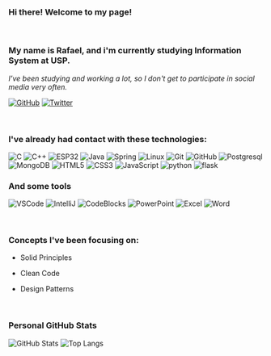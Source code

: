 ### Hi there! Welcome to my page!

  </div>
  
  <!-- Break is necessary for github, because styles doesn't work very well. -->
  <br/>

  <div style="order: 4">

### My name is Rafael, and i'm currently studying Information System at USP.

_I've been studying and working a lot, so I don't get to participate in social media very often._

[![GitHub](https://img.shields.io/badge/GitHub-000?style=for-the-badge&logo=github)](https://github.com/AASanticioli)
[![Twitter](https://img.shields.io/badge/Twitter-000?style=for-the-badge&logo=twitter)](https://twitter.com/AleSanticioli)
  
  </div>
  <br/>

  <div style="order: 5">

  ### I've already had contact with these technologies:

![C](https://img.shields.io/badge/C-000?style=for-the-badge&logo=c)
![C++](https://img.shields.io/badge/C++-000?style=for-the-badge&logo=Cplusplus)
![ESP32](https://img.shields.io/badge/esp32-000?style=for-the-badge&logo=esp32)
![Java](https://img.shields.io/badge/Java-000?style=for-the-badge&logo=Java&logoColor=30A3DC)
![Spring](https://img.shields.io/badge/Spring-000?style=for-the-badge&logo=spring)
![Linux](https://img.shields.io/badge/Linux-000?style=for-the-badge&logo=linux)
![Git](https://img.shields.io/badge/Git-000?style=for-the-badge&logo=git)
![GitHub](https://img.shields.io/badge/GitHub-000?style=for-the-badge&logo=github&logoColor=30A3DC)
![Postgresql](https://img.shields.io/badge/postgresql-000?style=for-the-badge&logo=postgresql)
![MongoDB](https://img.shields.io/badge/MongoDB-000?style=for-the-badge&logo=Mongodb)
![HTML5](https://img.shields.io/badge/HTML-000?style=for-the-badge&logo=html5)
![CSS3](https://img.shields.io/badge/CSS-000?style=for-the-badge&logo=css3)
![JavaScript](https://img.shields.io/badge/JavaScript-000?style=for-the-badge&logo=javascript)
![python](https://img.shields.io/badge/python-000?style=for-the-badge&logo=python)
![flask](https://img.shields.io/badge/flask-000?style=for-the-badge&logo=flask)

  
  ### And some tools

![VSCode](https://img.shields.io/badge/vscode-000?style=for-the-badge&logo=visualstudiocode)
![IntelliJ](https://img.shields.io/badge/intellij-000?style=for-the-badge&logo=IntelliJ)
![CodeBlocks](https://img.shields.io/badge/codeblocks-000?style=for-the-badge&logo=codeblocks)
![PowerPoint](https://img.shields.io/badge/powerpoint-000?style=for-the-badge&logo=microsoftpowerpoint)
![Excel](https://img.shields.io/badge/excel-000?style=for-the-badge&logo=microsoftexcel)
![Word](https://img.shields.io/badge/word-000?style=for-the-badge&logo=microsoftword)

  </div>
  <br/>

  <div style="order: 8">
  
  ### Concepts I've been focusing on:
* Solid Principles
* Clean Code
* Design Patterns

  </div>
  <br/>


  <div style="order: 9">

  ### Personal GitHub Stats

![GitHub Stats](https://github-readme-stats.vercel.app/api?username=rafael2051&theme=transparent&bg_color=000&border_color=30A3DC&show_icons=true&icon_color=30A3DC&title_color=E94D5F&text_color=FFF)
![Top Langs](https://github-readme-stats-git-masterrstaa-rickstaa.vercel.app/api/top-langs/?username=rafael2051&layout=compact&bg_color=000&border_color=30A3DC&title_color=E94D5F&text_color=FFF)
  </div>
  <br/>
